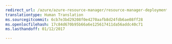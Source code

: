 ```yaml
---
redirect_url: /azure/azure-resource-manager/resource-manager-deployment-operations
translationtype: Human Translation
ms.sourcegitcommit: 6cb7e3bd29208f0e4270aafb8d24fdb6ae08ff28
ms.openlocfilehash: 17c84d670b95b66a6e125617411da56addc40c71
ms.lasthandoff: 01/12/2017

---
```

